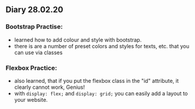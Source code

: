 ## Diary 28.02.20

### Bootstrap Practise:

* learned how to add colour and style with bootstrap. 
* there is are a number of preset colors and styles for texts, etc. that you can use via classes

### Flexbox Practice:

* also learned, that if you put the flexbox class in the "id" attribute, it clearly cannot work, Genius! 
* with ```display: flex;``` and ```display: grid;``` you can easily add a layout to your website. 